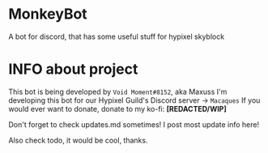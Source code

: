 # MonkeyBot
A bot for discord, that has some useful stuff for hypixel skyblock

# INFO about project
This bot is being developed by `Void Moment#8152`, aka Maxuss
I'm developing this bot for our Hypixel Guild's Discord server -> `Macaques`
If you would ever want to donate, donate to my ko-fi: **[REDACTED/WIP]** 

Don't forget to check updates.md sometimes! I post most update info here!

Also check todo, it would be cool, thanks.